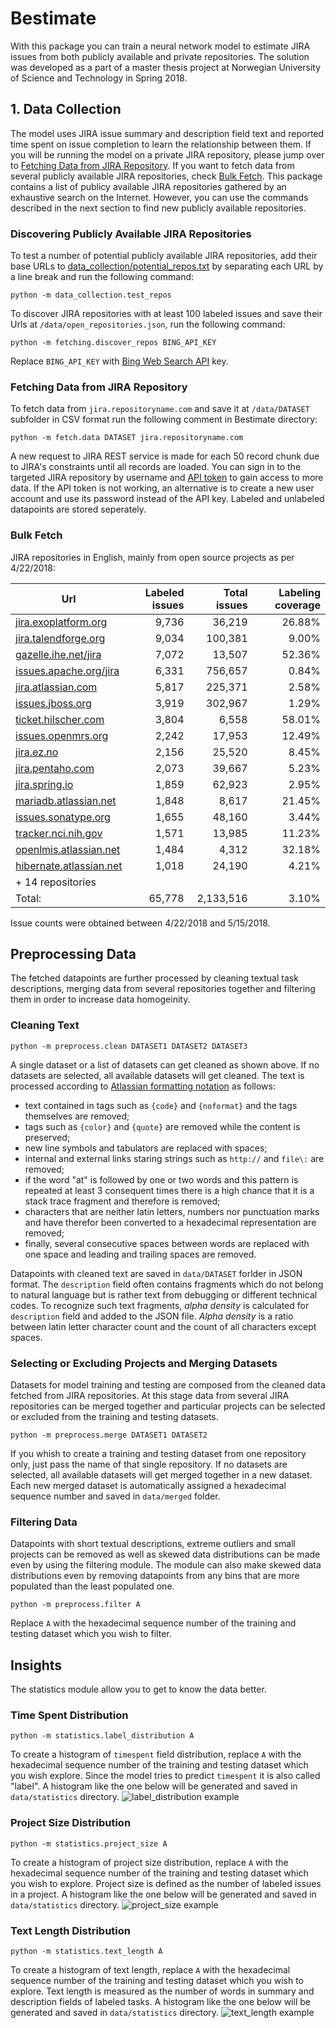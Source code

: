 # Bestimate
With this package you can train a neural network model to estimate JIRA issues from both publicly available and private repositories. The solution was developed as a part of a master thesis project at Norwegian University of Science and Technology in Spring 2018.

## 1. Data Collection
The model uses JIRA issue summary and description field text and reported time spent on issue completion to learn the relationship between them. If you will be running the model on a private JIRA repository, please jump over to [Fetching Data from JIRA Repository](#fetching-data-from-jira-repository). If you want to fetch data from several publicly available JIRA repositories, check [Bulk Fetch](#bulk-fetch). This package contains a list of publicy available JIRA repositories gathered by an exhaustive search on the Internet. However, you can use the commands described in the next section to find new publicly available repositories.

### Discovering Publicly Available JIRA Repositories
To test a number of potential publicly available JIRA repositories, add their base URLs to [data_collection/potential_repos.txt](data_collection/potential_repos.txt) by separating each URL by a line break and run the following command:
```
python -m data_collection.test_repos
```

To discover JIRA repositories with at least 100 labeled issues and save their Urls at `/data/open_repositories.json`, run the following command:
```
python -m fetching.discover_repos BING_API_KEY
```
Replace `BING_API_KEY` with [Bing Web Search API](https://azure.microsoft.com/en-us/services/cognitive-services/bing-web-search-api/) key.

### Fetching Data from JIRA Repository
To fetch data from `jira.repositoryname.com` and save it at `/data/DATASET` subfolder in CSV format run the following comment in Bestimate directory:
```
python -m fetch.data DATASET jira.repositoryname.com
```
A new request to JIRA REST service is made for each 50 record chunk due to JIRA's constraints until all records are loaded. You can sign in to the targeted JIRA repository by username and [API token](https://confluence.atlassian.com/cloud/api-tokens-938839638.html) to gain access to more data. If the API token is not working, an alternative is to create a new user account and use its password instead of the API key. Labeled and unlabeled datapoints are stored seperately.

### Bulk Fetch

JIRA repositories in English, mainly from open source projects as per 4/22/2018:

| Url | Labeled issues | Total issues | Labeling coverage |
| --- | ---: | ---:| ---:|
| [jira.exoplatform.org](https://jira.exoplatform.org) | 9,736 | 36,219 | 26.88% |
| [jira.talendforge.org](https://jira.talendforge.org) | 9,034 | 100,381 | 9.00% |
| [gazelle.ihe.net/jira](https://gazelle.ihe.net/jira) | 7,072 | 13,507 | 52.36% |
| [issues.apache.org/jira](https://issues.apache.org/jira) | 6,331 | 756,657 | 0.84% |
| [jira.atlassian.com](https://jira.atlassian.com/secure) | 5,817 | 225,371 | 2.58% |
| [issues.jboss.org](https://issues.jboss.org) | 3,919 | 302,967 | 1.29% |
| [ticket.hilscher.com](https://ticket.hilscher.com) | 3,804 | 6,558 | 58.01% |
| [issues.openmrs.org](https://issues.openmrs.org) | 2,242| 17,953 | 12.49% |
| [jira.ez.no](https://jira.ez.no) | 2,156 | 25,520 | 8.45% |
| [jira.pentaho.com](https://jira.pentaho.com) | 2,073 | 39,667 | 5.23% |
| [jira.spring.io](https://jira.spring.io) | 1,859 | 62,923 | 2.95% |
| [mariadb.atlassian.net](https://mariadb.atlassian.net) | 1,848 | 8,617 | 21.45% |
| [issues.sonatype.org](https://issues.sonatype.org) | 1,655 | 48,160 | 3.44% |
| [tracker.nci.nih.gov](https://tracker.nci.nih.gov) | 1,571 | 13,985 | 11.23% |
| [openlmis.atlassian.net](https://openlmis.atlassian.net) | 1,484 | 4,312 | 32.18% |
| [hibernate.atlassian.net](https://hibernate.atlassian.net) | 1,018 | 24,190 | 4.21% |
| + 14 repositories |
| Total: | 65,778 | 2,133,516 | 3.10% |

Issue counts were obtained between 4/22/2018 and 5/15/2018.

## Preprocessing Data
The fetched datapoints are further processed by cleaning textual task descriptions, merging data from several repositories together and filtering them in order to increase data homogeinity.

### Cleaning Text
```
python -m preprocess.clean DATASET1 DATASET2 DATASET3
```
A single dataset or a list of datasets can get cleaned as shown above. If no datasets are selected, all available datasets will get cleaned. The text is processed according to [Atlassian formatting notation](https://jira.atlassian.com/secure/WikiRendererHelpAction.jspa?section=all) as follows:
- text contained in tags such as `{code}` and `{noformat}` and the tags themselves are removed;
- tags such as `{color}` and `{quote}` are removed while the content is preserved;
- new line symbols and tabulators are replaced with spaces;
- internal and external links staring strings such as `http://` and `file\:` are removed;
- if the word "at" is followed by one or two words and this pattern is repeated at least 3 consequent times there is a high chance that it is a stack trace fragment and therefore is removed;
- characters that are neither latin letters, numbers nor punctuation marks and have therefor been converted to a hexadecimal representation are removed;
- finally, several consecutive spaces between words are replaced with one space and leading and trailing spaces are removed.

Datapoints with cleaned text are saved in `data/DATASET` forlder in JSON format. The `description` field often contains fragments which do not belong to natural language but is rather text from debugging or different technical codes. To recognize such text fragments, *alpha density* is calculated for `description` field and added to the JSON file. *Alpha density* is a ratio between latin letter character count and the count of all characters except spaces.

### Selecting or Excluding Projects and Merging Datasets
Datasets for model training and testing are composed from the cleaned data fetched from JIRA repositories. At this stage data from several JIRA repositories can be merged together and particular projects can be selected or excluded from the training and testing datasets.
```
python -m preprocess.merge DATASET1 DATASET2
```
If you whish to create a training and testing dataset from one repository only, just pass the name of that single repository. If no datasets are selected, all available datasets will get merged together in a new dataset. Each new merged dataset is automatically assigned a hexadecimal sequence number and saved in `data/merged` folder.

### Filtering Data
Datapoints with short textual descriptions, extreme outliers and small projects can be removed as well as skewed data distributions can be made even by using the filtering module. The module can also make skewed data distributions even by removing datapoints from any bins that are more populated than the least populated one.
```
python -m preprocess.filter A
```
Replace `A` with the hexadecimal sequence number of the training and testing dataset which you wish to filter.

## Insights
The statistics module allow you to get to know the data better.

### Time Spent Distribution
```
python -m statistics.label_distribution A
```
To create a histogram of `timespent` field distribution, replace `A` with the hexadecimal sequence number of the training and testing dataset which you wish explore. Since the model tries to predict `timespent` it is also called "label". A histogram like the one below will be generated and saved in `data/statistics` directory.
![label_distribution example](readme_images/label_distribution_example.png)

### Project Size Distribution
```
python -m statistics.project_size A
```
To create a histogram of project size distribution, replace `A` with the hexadecimal sequence number of the training and testing dataset which you wish to explore. Project size is defined as the number of labeled issues in a project. A histogram like the one below will be generated and saved in `data/statistics` directory.
![project_size example](readme_images/project_size_example.png)

### Text Length Distribution
```
python -m statistics.text_length A
```
To create a histogram of text length, replace `A` with the hexadecimal sequence number of the training and testing dataset which you wish to explore. Text length is measured as the number of words in summary and description fields of labeled tasks. A histogram like the one below will be generated and saved in `data/statistics` directory.
![text_length example](readme_images/text_length_example.png)
